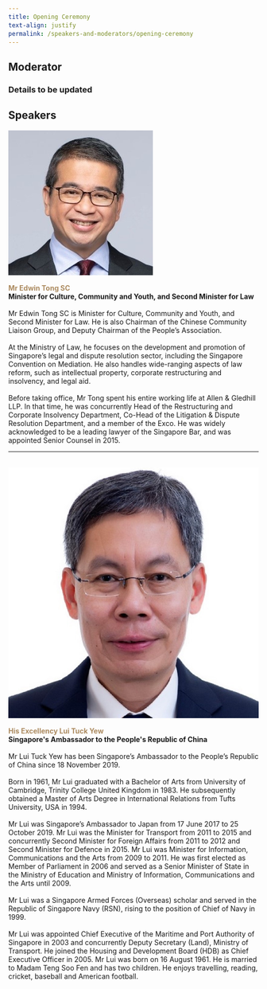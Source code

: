 ```yaml
---
title: Opening Ceremony
text-align: justify
permalink: /speakers-and-moderators/opening-ceremony
---
```


<style> 
.content img {
  max-width: 200px;
  margin-left: 0;
}

.speaker-name {
  color: #AC8B60;
}
</style>

## Moderator
### Details to be updated


## Speakers

<div class="sgds-container">
  <div class="row is-desktop">
    <div class="col is-10-mobile is-10-tablet is-3-desktop is-3-widescreen is-3-fullhd">
    <img src="/images/speakers-opening-Minister Edwin Tong2.jpg" alt="Photo of Minister Edwin Tong"> 
    </div>
    <div class="col">
    <p>
    <b class="speaker-name">Mr Edwin Tong SC </b><br>
    <b>Minister for Culture, Community and Youth, and Second Minister for Law </b><br> <br> 
    Mr Edwin Tong SC is Minister for Culture, Community and Youth, and Second Minister for Law. He is also Chairman of the Chinese Community Liaison Group, and Deputy Chairman of the People’s Association. <br> <br>
    At the Ministry of Law, he focuses on the development and promotion of Singapore’s legal and dispute resolution sector, including the Singapore Convention on Mediation. He also handles wide-ranging aspects of law reform, such as intellectual property, corporate restructuring and insolvency, and legal aid. <br> <br>
    Before taking office, Mr Tong spent his entire working life at Allen & Gledhill LLP. In that time, he was concurrently Head of the Restructuring and Corporate Insolvency Department, Co-Head of the Litigation & Dispute Resolution Department, and a member of the Exco. He was widely acknowledged to be a leading lawyer of the Singapore Bar, and was appointed Senior Counsel in 2015. <br> 
    </p>
    </div>
  </div>

<hr>
<br>
  
<div class="row is-desktop">
    <div class="col is-10-mobile is-10-tablet is-3-desktop is-3-widescreen is-3-fullhd">
    <img src="/images/speakers-opening-Lui Tuck Yew.jpg" alt="Photo of HE Lui Tuck Yew"> 
    </div>
    <div class="col">
    <p>
    <b class="speaker-name">His Excellency Lui Tuck Yew </b><br>
    <b>Singapore's Ambassador to the People's Republic of China <br> <br> </b>
    Mr Lui Tuck Yew has been Singapore’s Ambassador to the People’s Republic of China since 18 November 2019.<br> <br>
Born in 1961, Mr Lui graduated with a Bachelor of Arts from University of Cambridge, Trinity College United Kingdom in 1983. He subsequently obtained a Master of Arts Degree in International Relations from Tufts University, USA in 1994.<br> <br>
Mr Lui was Singapore’s Ambassador to Japan from 17 June 2017 to 25 October 2019. Mr Lui was the Minister for Transport from 2011 to 2015 and concurrently Second Minister for Foreign Affairs from 2011 to 2012 and Second Minister for Defence in 2015. Mr Lui was Minister for Information, Communications and the Arts from 2009 to 2011. He was first elected as Member of Parliament in 2006 and served as a Senior Minister of State in the Ministry of Education and Ministry of Information, Communications and the Arts until 2009.<br> <br>
Mr Lui was a Singapore Armed Forces (Overseas) scholar and served in the Republic of Singapore Navy (RSN), rising to the position of Chief of Navy in 1999.<br> <br>
Mr Lui was appointed Chief Executive of the Maritime and Port Authority of Singapore in 2003 and concurrently Deputy Secretary (Land), Ministry of Transport. He joined the Housing and Development Board (HDB) as Chief Executive Officer in 2005.
Mr Lui was born on 16 August 1961. He is married to Madam Teng Soo Fen and has two children. He enjoys travelling, reading, cricket, baseball and American football.<br> <br>
    </p>
    </div>
  </div>
 <br>
<br>
      
